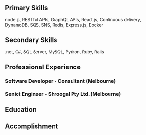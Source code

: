 ## Primary Skills

  node.js, RESTful APIs, GraphQL APIs, React.js, Continuous delivery,
  DynamoDB, SQS, SNS, Redis, Express.js, Docker

## Secondary Skills

  .net, C#, SQL Server, MySQL, Python, Ruby, Rails

## Professional Experience

### Software Developer - Consultant (Melbourne)

### Seniot Engineer - Shroogal Pty Ltd. (Melbourne)

## Education

## Accomplishment
